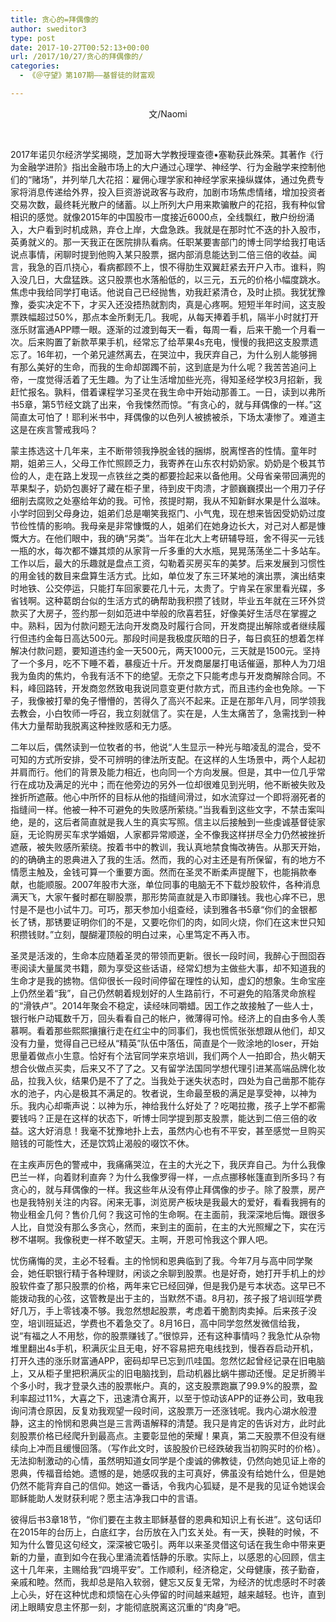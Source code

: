```yaml
---
title: 贪心的=拜偶像的
author: sweditor3
type: post
date: 2017-10-27T00:52:13+00:00
url: /2017/10/27/贪心的拜偶像的/
categories:
  - 《＠守望》第107期——基督徒的财富观

---
```

<p style="text-align: center;">
  文/Naomi
</p>

&nbsp;

2017年诺贝尔经济学奖揭晓，芝加哥大学教授理查德•塞勒获此殊荣。其著作《行为金融学进阶》指出金融市场上的大户通过心理学、神经学、行为金融学来控制他们的“赌场”，并列举几大花招：雇佣心理学家和神经学家来操纵媒体，通过免费专家将消息传递给外界，投入巨资游说政客与政府，加剧市场焦虑情绪，增加投资者交易次数，最终耗光散户的储蓄。以上所列大户用来欺骗散户的花招，我有种似曾相识的感觉。就像2015年的中国股市一度接近6000点，全线飘红，散户纷纷涌入，大户看到时机成熟，弃仓上岸，大盘急跌。我就是在那时忙不迭的扑入股市，英勇就义的。那一天我正在医院排队看病。任职某要害部门的博士同学给我打电话说点事情，闲聊时提到他购入某只股票，据内部消息能达到二倍三倍的收益。闻言，我急的百爪挠心，看病都顾不上，恨不得肋生双翼赶紧去开户入市。谁料，购入没几日，大盘猛跌。这只股票也水落船低的，以三元，五元的价格小幅度跳水。焦虑中我给同学打电话。他说自己已经抛售，劝我赶紧清仓，及时止损。我犹犹豫豫，委实决定不下，才买入还没捂热就割肉，真是心疼啊。短短半年时间，这支股票跌幅超过50%，那点本金所剩无几。我呢，从每天捧着手机，隔半小时就打开涨乐财富通APP瞟一眼。逐渐的过渡到每天一看，每周一看，后来干脆一个月看一次。后来购置了新款苹果手机，经常忘了给苹果4s充电，慢慢的我把这支股票遗忘了。16年初，一个弟兄遽然离去，在哭泣中，我厌弃自己，为什么别人能够拥有那么美好的生命，而我的生命却踯躅不前，这到底是为什么呢？我苦苦追问上帝，一度觉得活着了无生趣。为了让生活增加些光亮，得知圣经学校3月招新，我赶忙报名。孰料，借着课程学习圣灵在我生命中开始动那善工。一日，读到以弗所书5章，第5节经文跳了出来，令我悚然而惊。“有贪心的，就与拜偶像的一样。”这简直太可怕了！耶利米书中，拜偶像的以色列人被掳被杀，下场太凄惨了。难道主这是在疾言警戒我吗？

蒙主拣选这十几年来，主不断带领我挣脱金钱的捆绑，脱离悭吝的性情。童年时期，姐弟三人，父母工作忙照顾乏力，我寄养在山东农村奶奶家。奶奶是个极其节俭的人，走在路上发现一点铁丝之类的都要捡起来以备他用。父母省亲带回满兜的苹果梨子，奶奶包裹好了藏在柜子里，待到皮干肉溃，才颤巍巍摸出一个用刀子仔细削去腐败之处塞给年幼的我。可怜，孩提时期，我从不知新鲜水果是什么滋味。小学时回到父母身边，姐弟们总是嘲笑我抠门、小气鬼，现在想来皆因受奶奶过度节俭性情的影响。我母亲是非常慷慨的人，姐弟们在她身边长大，对己对人都是慷慨大方。在他们眼中，我的确“另类”。当年在北大上考研辅导班，舍不得买一元钱一瓶的水，每次都不嫌其烦的从家背一斤多重的大水瓶，晃晃荡荡坐二十多站车。工作以后，最大的乐趣就是盘点工资，勾勒着买房买车的美梦。后来发展到习惯性的用金钱的数目来盘算生活方式。比如，单位发了东三环某地的演出票，演出结束时地铁、公交停运，只能打车回家要花几十元，太贵了。宁肯呆在家里看光碟，多省钱啊。这种葛朗台似的生活方式的确帮助我积攒了钱财，毕业五年就在三环外贷款买了大房子，签约那一刻如范进中举般的欣喜若狂，好像美好生活尽在掌握之中。熟料，因为付款问题无法向开发商及时履行合同，开发商提出解除或者继续履行但违约金每日高达500元。那段时间是我极度灰暗的日子，每日疯狂的想着怎样解决付款问题，要知道违约金一天500元，两天1000元，三天就是1500元。坚持了一个多月，吃不下睡不着，暴瘦近十斤。开发商屡屡打电话催逼，那种人为刀俎我为鱼肉的焦灼，令我有活不下的绝望。无奈之下只能考虑与开发商解除合同。不料，峰回路转，开发商忽然致电我说同意变更付款方式，而且违约金也免除。一下子，我像被打晕的兔子懵懵的，苦得久了高兴不起来。正是在那年八月，同学领我去教会，小白牧师一呼召，我立刻就信了。实在是，人生太痛苦了，急需找到一种伟大力量帮助我脱离这种挫败感和无力感。

二年以后，偶然读到一位牧者的书，他说“人生显示一种光与暗凌乱的混合，受不可知的方式所安排，受不可辨明的律法所支配。在这样的人生场景中，两个人起初并肩而行。他们的背景及能力相近，也向同一个方向发展。但是，其中一位几乎常行在成功及满足的光中；而在他旁边的另外一位却很难见到光明，他不断被失败及挫折所遮蔽。他心中所怀的目标从他的指缝间滑过，如水流穿过一个即将溺死者的指缝间一样。他被一种不可避免的失败感所萦绕。”当我看到这些文字，不禁击案叫绝，是的，这后者简直就是我人生的真实写照。信主以后接触到一些虔诚基督徒家庭，无论购房买车求学婚姻，人家都异常顺遂，全不像我这样拼尽全力仍然被挫折遮蔽，被失败感所萦绕。按着书中的教训，我认真地禁食悔改祷告。从那天开始，的的确确主的恩典进入了我的生活。然而，我的心对主还是有所保留，有的地方不情愿主触及，金钱可算一个重要方面。然而在圣灵不断柔声提醒下，也能捐款奉献，也能顺服。2007年股市大涨，单位同事的电脑无不下载炒股软件，各种消息满天飞，大家午餐时都在聊股票，那形势简直就是入市即赚钱。我也心痒不已，思忖是不是也小试牛刀。可巧，那天参加小组查经，读到雅各书5章“你们的金银都长了锈，那锈要证明你们的不是，又要吃你们的肉，如同火烧，你们在这末世只知积攒钱财。”立刻，醍醐灌顶般的明白过来，心里笃定不再入市。

圣灵是活泼的，生命本应随着圣灵的带领而更新。很长一段时间，我醉心于囫囵吞枣阅读大量属灵书籍，颇为享受这些话语，经常幻想为主做些大事，却不知道我的生命才是我的掳物。信仰很长一段时间停留在理性的认知，虚幻的想象。生命宝座上仍然坐着“我”，自己仍然朝着规划好的人生路前行，不可避免的陷落灵命旅程的“滑铁卢”。2014年聚会不稳定，读经味同嚼蜡。因工作之故接触了一些人士，银行帐户动辄数千万，回头看看自己的帐户，微薄得可怜。经济上的自由多令人羡慕啊。看着那些熙熙攘攘行走在红尘中的同事们，我也慌慌张张想跟从他们，却又没有力量，觉得自己已经从“精英”队伍中落伍，简直是个一败涂地的loser，开始思量着做点小生意。恰好有个法官同学来京培训，我们两个人一拍即合，热火朝天想合伙做点买卖，后来又不了了之。又有留学法国同学想代理引进某高端品牌化妆品，拉我入伙，结果仍是不了了之。当我处于迷失状态时，四处为自己凿那不能存水的池子，内心是极其不满足的。牧者说，生命最至极的满足是享受神，以神为乐。我内心却嘶声说：以神为乐，神给我什么好处了？吃喝拉撒，孩子上学不都需要钱吗？正是在这样的状态下，听博士同学提到那支股票，能达到二倍三倍的收益。这大好消息！我毫不犹豫地扑上去，虽然内心也有不平安，甚至感觉一旦购买赔钱的可能性大，还是饮鸩止渴般的啜饮不休。

在主疾声厉色的警戒中，我痛痛哭泣，在主的大光之下，我厌弃自己。为什么我像巴兰一样，向着财利直奔？为什么我像罗得一样，一点点挪移帐篷直到所多玛？有贪心的，就与拜偶像的一样。我这些年从没有停止拜偶像的步子。除了股票，房产也是我特别关注的内容。闲来无事，浏览房产板块是我最大的爱好，看看我拥有的物业租金几何？售价几何？我这可怜的生命啊。在主面前，我深深地后悔。跟很多人比，自觉没有那么多贪心，然而，来到主的面前，在主的大光照耀之下，实在污秽不堪啊。我像税吏一样不敢望天。主啊，开恩可怜我这个罪人吧。

忧伤痛悔的灵，主必不轻看。主的怜悯和恩典临到了我。今年7月与高中同学聚会，她任职银行精于各种理财，闲谈之余聊到股票。也是好奇，她打开手机上的炒股软件查了那只股票的价格，两年来它已经回弹，但是我仍是亏本状态。这早已不能拨动我的心弦，这管教是出于主的，当默然不语。8月初，孩子报了培训班学费好几万，手上零钱凑不够。我忽然想起股票，考虑着干脆割肉卖掉。后来孩子没空，培训班延迟，学费也不着急交了。8月16日，高中同学忽然发微信给我，说“有福之人不用愁，你的股票赚钱了。”很惊异，还有这种事情吗？我急忙从杂物堆里翻出4s手机，积满灰尘且无电，好不容易把充电线找到，慢吞吞启动开机，打开久违的涨乐财富通APP，密码却早已忘到爪哇国。忽然忆起曾经记录在旧电脑上，又从柜子里把积满灰尘的旧电脑找到，启动机器比蜗牛挪动还慢。足足折腾半个多小时，我才登录久违的股票帐户。真的，这支股票跑赢了99.9%的股票，盈利率超过11%，大喜之下，迅速清仓离开，以至于惊动该APP的证券公司，致电我询问清仓原因，反复劝我观望一段时间，这股票万一还涨钱呢。我内心湖水般澄静，这主的怜悯和恩典岂是三言两语解释的清楚。我只是肯定的告诉对方，此时此刻股票价格已经爬升到最高点。主要彰显他的荣耀！果真，第二天股票不但没有继续向上冲而且缓慢回落。（写作此文时，该股股价已经跌破我当初购买时的价格）。无法抑制激动的心情，虽然明知道女同学是个虔诚的佛教徒，仍然向她见证上帝的恩典，传福音给她。遗憾的是，她感叹我的主可真好，佛虽没有给她什么，但是她仍然不能背弃自己的信仰。她这一番话，令我内心狐疑，是不是我的见证令她误会耶稣能助人发财获利呢？愿主洁净我口中的言语。

彼得后书3章18节，“你们要在主救主耶稣基督的恩典和知识上有长进”。这句话印在2015年的台历上，白底红字，台历放在入门玄关处。有一天，换鞋的时候，不知为什么瞥见这句经文，深深被它吸引。两年以来圣灵借这句话在我生命中带来更新的力量，直到如今在我心里涌流着恬静的乐歌。实际上，以感恩的心回顾，信主这十几年来，主赐给我“四境平安”。工作顺利，经济稳定，父母健康，孩子勤奋，亲戚和睦。然而，我却总是陷入软弱，健忘又反复无常，为经济的忧虑感时不时袭上心头，好在这种忧虑和烦恼在心头停留的时间越来越短，越来越轻。也许，直到闭上眼睛安息主怀那一刻，才能彻底脱离这沉重的“肉身”吧。
